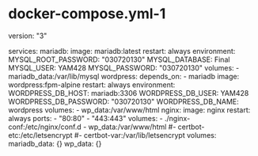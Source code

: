 # docker-compose.yml-1
version: "3"

services:
  mariadb:
    image: mariadb:latest
    restart: always
    environment:
      MYSQL_ROOT_PASSWORD: "030720130"
      MYSQL_DATABASE: Final
      MYSQL_USER: YAM428
      MYSQL_PASSWORD: "030720130"
    volumes:
      - mariadb_data:/var/lib/mysql
  wordpress:
    depends_on:
      - mariadb
    image: wordpress:fpm-alpine
    restart: always
    environment:
      WORDPRESS_DB_HOST: mariadb:3306
      WORDPRESS_DB_USER: YAM428
      WORDPRESS_DB_PASSWORD: "030720130"
      WORDPRESS_DB_NAME: wordpress
    volumes:
      - wp_data:/var/www/html
  nginx:
    image: nginx
    restart: always
    ports:
      - "80:80"
      - "443:443"
    volumes:
      - ./nginx-conf:/etc/nginx/conf.d
      - wp_data:/var/www/html
      #- certbot-etc:/etc/letsencrypt
      #- certbot-var:/var/lib/letsencrypt
volumes:
  mariadb_data: {}
  wp_data: {}
